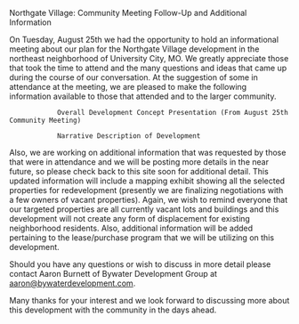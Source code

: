Northgate Village: Community Meeting Follow-Up and Additional Information

On Tuesday, August 25th we had the opportunity to hold an informational meeting about our plan for the Northgate Village development in the northeast neighborhood of University City, MO.  We greatly appreciate those that took the time to attend and the many questions and ideas that came up during the course of our conversation.  At the suggestion of some in attendance at the meeting, we are pleased to make the following information available to those that attended and to the larger community.

                Overall Development Concept Presentation (From August 25th Community Meeting)

                Narrative Description of Development

Also, we are working on additional information that was requested by those that were in attendance and we will be posting more details in the near future, so please check back to this site soon for additional detail.  This updated information will include a mapping exhibit showing all the selected properties for redevelopment (presently we are finalizing negotiations with a few owners of vacant properties).  Again, we wish to remind everyone that our targeted properties are all currently vacant lots and buildings and this development will not create any form of displacement for existing neighborhood residents.  Also, additional information will be added pertaining to the lease/purchase program that we will be utilizing on this development.

Should you have any questions or wish to discuss in more detail please contact Aaron Burnett of Bywater Development Group at aaron@bywaterdevelopment.com.

Many thanks for your interest and we look forward to discussing more about this development with the community in the days ahead.